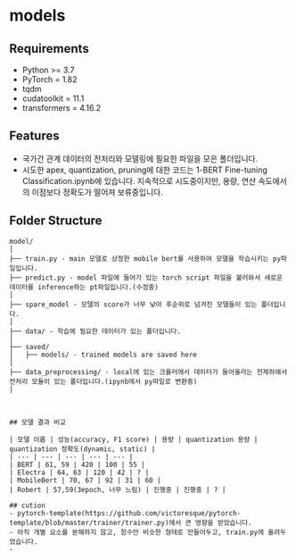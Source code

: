 # models

## Requirements
* Python >= 3.7
* PyTorch = 1.82
* tqdm 
* cudatoolkit = 11.1
* transformers  = 4.16.2

## Features

- 국가간 관계 데이터의 전처리와 모델링에 필요한 파일을 모은 폴더입니다.
- 시도한 apex, quantization, pruning에 대한 코드는 1-BERT Fine-tuning Classification.ipynb에 있습니다. 지속적으로 시도중이지만, 용량, 연산 속도에서의 이점보다 정확도가 떨어져 보류중입니다.

## Folder Structure
  ```
model/
  │
  ├── train.py - main 모델로 상정한 mobile bert를 사용하여 모델을 학습시키는 py파일입니다.
  ├── predict.py - model 파일에 들어가 있는 torch script 파일을 불러와서 새로운 데이터를 inference하는 pt파일입니다.(수정중)
  │
  ├── spare_model - 모델의 score가 너무 낮아 후순위로 넘겨진 모델들이 있는 폴더입니다.
  │
  ├── data/ - 학습에 필요한 데이터가 있는 폴더입니다.
  │  
  ├── saved/
  │   ├── models/ - trained models are saved here
  │ 
  ├── data_preprocessing/ - local에 있는 크롤러에서 데이터가 들어올라는 전제하에서 전처리 모듈이 있는 폴더입니다.(ipynb에서 py파일로 변환중)
  │  



## 모델 결과 비교

| 모델 이름 | 성능(accuracy, F1 score) | 용량 | quantization 용량 | quantization 정확도(dynamic, static) |
| --- | --- | --- | --- | --- |
| BERT | 61, 59 | 420 | 100 | 55 |
| Electra | 64, 63 | 120 | 42 | ? |
| MobileBert | 70, 67 | 92 | 31 | 60 |
| Robert | 57,59(3epoch, 너무 느림) | 진행중 | 진행중 | ? |

## cution
- pytorch-template(https://github.com/victoresque/pytorch-template/blob/master/trainer/trainer.py)에서 큰 영향을 받았습니다. 
- 아직 개별 요소를 분해하지 않고, 함수만 비슷한 형태로 만들어두고, train.py에 올려두었습니다.
-
